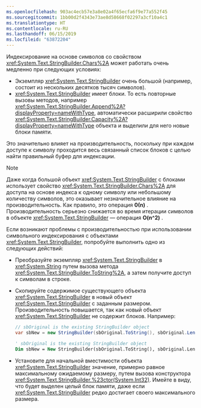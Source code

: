 ```yaml
---
ms.openlocfilehash: 903ac4ecb57e3a8e02a4f65ecfa6f9e77a552f45
ms.sourcegitcommit: 1bb00d2f4343e73ae8d58668f02297a3cf10a4c1
ms.translationtype: HT
ms.contentlocale: ru-RU
ms.lasthandoff: 06/15/2019
ms.locfileid: "63872204"
---
```

Индексирование на основе символов со свойством <xref:System.Text.StringBuilder.Chars%2A> может работать очень медленно при следующих условиях:

- Экземпляр <xref:System.Text.StringBuilder> очень большой (например, состоит из нескольких десятков тысяч символов).
- <xref:System.Text.StringBuilder> имеет блоки. То есть повторные вызовы методов, например <xref:System.Text.StringBuilder.Append%2A?displayProperty=nameWithType>, автоматически расширили свойство <xref:System.Text.StringBuilder.Capacity%2A?displayProperty=nameWithType> объекта и выделили для него новые блоки памяти.

Это значительно влияет на производительность, поскольку при каждом доступе к символу проходится весь связанный список блоков с целью найти правильный буфер для индексации.

> [!NOTE]
>  Даже когда большой объект <xref:System.Text.StringBuilder> с блоками использует свойство <xref:System.Text.StringBuilder.Chars%2A> для доступа на основе индекса к одному символу или небольшому количеству символов, это оказывает незначительное влияние на производительность. Как правило, это операция **0(n)** . Производительность серьезно снижается во время итерации символов в объекте <xref:System.Text.StringBuilder> — операция **O(n^2)** . 

Если возникают проблемы с производительностью при использовании символьного индексирования с объектами <xref:System.Text.StringBuilder>, попробуйте выполнить одно из следующих действий:

- Преобразуйте экземпляр <xref:System.Text.StringBuilder> в <xref:System.String> путем вызова метода <xref:System.Text.StringBuilder.ToString%2A>, а затем получите доступ к символам в строке.

- Скопируйте содержимое существующего объекта <xref:System.Text.StringBuilder> в новый объект <xref:System.Text.StringBuilder> с заданным размером. Производительность повышается, так как новый объект <xref:System.Text.StringBuilder> не содержит блоков. Например:

   ```csharp
   // sbOriginal is the existing StringBuilder object
   var sbNew = new StringBuilder(sbOriginal.ToString(), sbOriginal.Length);
   ```
   ```vb
   ' sbOriginal is the existing StringBuilder object
   Dim sbNew = New StringBuilder(sbOriginal.ToString(), sbOriginal.Length)
   ```
- Установите для начальной вместимости объекта <xref:System.Text.StringBuilder> значение, примерно равное максимальному ожидаемому размеру, путем вызова конструктора <xref:System.Text.StringBuilder.%23ctor(System.Int32)>. Имейте в виду, что будет выделен целый блок памяти, даже если <xref:System.Text.StringBuilder> редко достигает своего максимального размера.
